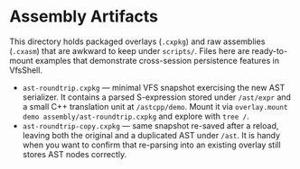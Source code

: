 # Assembly Artifacts

This directory holds packaged overlays (`.cxpkg`) and raw assemblies (`.cxasm`) that are awkward to keep under `scripts/`.  Files here are ready-to-mount examples that demonstrate cross-session persistence features in VfsShell.

- `ast-roundtrip.cxpkg` — minimal VFS snapshot exercising the new AST serializer. It contains a parsed S-expression stored under `/ast/expr` and a small C++ translation unit at `/astcpp/demo`. Mount it via `overlay.mount demo assembly/ast-roundtrip.cxpkg` and explore with `tree /`.
- `ast-roundtrip-copy.cxpkg` — same snapshot re-saved after a reload, leaving both the original and a duplicated AST under `/ast`. It is handy when you want to confirm that re-parsing into an existing overlay still stores AST nodes correctly.
